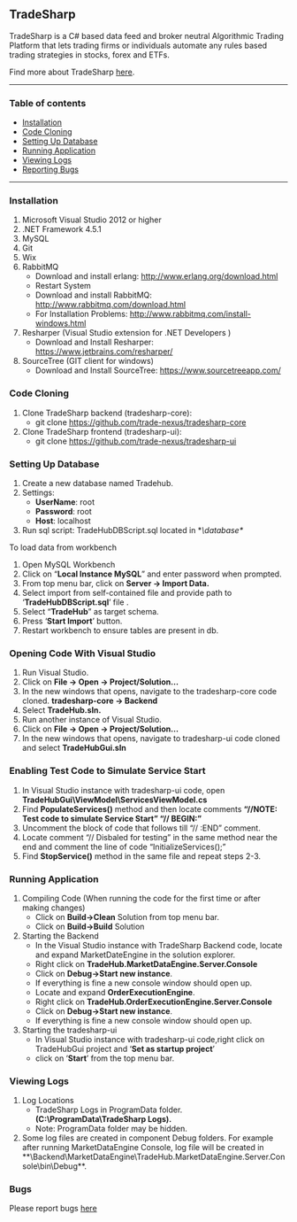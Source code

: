 ## TradeSharp ##

TradeSharp is a C# based data feed and broker neutral Algorithmic Trading Platform that lets trading firms or individuals automate any rules based trading strategies in stocks, forex and ETFs.

Find more about TradeSharp [here](https://www.tradesharp.se/).


***

### Table of contents ###

  * [Installation](#installation)
  * [Code Cloning](#code-cloning)
  * [Setting Up Database](#setting-up-database)
  * [Running Application](#running-application)
  * [Viewing Logs](#viewing-logs)
  * [Reporting Bugs](#bugs)
  
  
***  


### Installation ###
1. Microsoft Visual Studio 2012 or higher
1. .NET Framework 4.5.1
1. MySQL
1. Git
1. Wix
1. RabbitMQ
    * Download and install erlang: http://www.erlang.org/download.html
    * Restart System
    * Download and install RabbitMQ: http://www.rabbitmq.com/download.html
    * For Installation Problems: http://www.rabbitmq.com/install-windows.html
1. Resharper  (Visual Studio extension for .NET Developers )
    * Download and Install Resharper: https://www.jetbrains.com/resharper/
1. SourceTree  (GIT client for windows)
    * Download and Install SourceTree: https://www.sourcetreeapp.com/


### Code Cloning ###
1. Clone TradeSharp backend (tradesharp-core):
    * git clone https://github.com/trade-nexus/tradesharp-core
1. Clone TradeSharp frontend (tradesharp-ui):
    * git clone https://github.com/trade-nexus/tradesharp-ui


### Setting Up Database ###
1. Create a new database named Tradehub.
1. Settings:
    * **UserName**:  root
    * **Password**:  root
    * **Host**:  localhost
1. Run sql script: TradeHubDBScript.sql located in **<Path to tradesharp-ui code cloned>\database\**

To load data from workbench 

1. Open MySQL Workbench
1. Click on “**Local Instance MySQL**”  and enter password when prompted.
1. From top menu bar, click on  **Server -> Import Data.**
1. Select import from self-contained file and provide path to ‘**TradeHubDBScript.sql**’ file .
1. Select “**TradeHub**” as target schema.
1. Press ‘**Start Import**’ button.
1. Restart workbench to ensure tables are present in db.

### Opening Code With Visual Studio ###
1. Run Visual Studio.
1. Click on **File -> Open -> Project/Solution…**
1. In the new windows that opens, navigate to the tradesharp-core code cloned.  **tradesharp-core -> Backend**
1. Select **TradeHub.sln.**
1. Run another instance of Visual Studio.
1. Click on **File -> Open -> Project/Solution…**
1. In the new windows that opens, navigate to tradesharp-ui code cloned and select **TradeHubGui.sln**


### Enabling Test Code to Simulate Service Start ###
1. In Visual Studio instance with tradesharp-ui code, open **TradeHubGui\ViewModel\ServicesViewModel.cs**
1. Find **PopulateServices()** method and then locate comments
    **“//NOTE: Test code to simulate Service Start”
    “// BEGIN:”**
1. Uncomment the block of code that follows till “// :END” comment.
1. Locate comment “// Disbaled for testing” in the same method near the end and comment the line of code “InitializeServices();”
1. Find **StopService()** method in the same file and repeat steps 2-3.


### Running Application ###
1. Compiling Code (When running the code for the first time or after making changes)
    * Click on **Build->Clean** Solution from top menu bar.
    * Click on **Build->Build** Solution
1. Starting the Backend
    * In the Visual Studio instance with TradeSharp Backend code, locate and expand  MarketDateEngine in the solution explorer.
    * Right click on **TradeHub.MarketDataEngine.Server.Console**
    * Click on **Debug->Start new instance**.
    * If everything is fine a new console window should open up.
    * Locate and expand **OrderExecutionEngine**.
    * Right click on **TradeHub.OrderExecutionEngine.Server.Console**
    * Click on **Debug->Start new instance**.
    * If everything is fine a new console window should open up.
1. Starting the tradesharp-ui
    * In Visual Studio instance with tradesharp-ui code,right click on TradeHubGui project and ‘**Set as startup project**’
    * click on ‘**Start**’ from the top menu bar. 


### Viewing Logs ###
1. Log Locations
    * TradeSharp  Logs in ProgramData folder.  **(C:\ProgramData\TradeSharp Logs).**
    * Note: ProgramData folder may be hidden.
1. Some log files are created in component Debug folders. For example after running MarketDataEngine Console, log file will be created in **<Path to tradesharp-core code cloned>\Backend\MarketDataEngine\TradeHub.MarketDataEngine.Server.Console\bin\Debug\**.

### Bugs

Please report bugs [here](https://github.com/trade-nexus/bugs)

